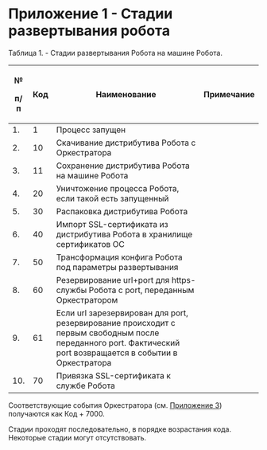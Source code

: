 # Приложение 1 - Стадии развертывания робота

Таблица 1. - Стадии развертывания Робота на машине Робота.

| <p>№</p><p>п/п</p>    | Код | Наименование                                                                                                                                                  | Примечание |
| --------------------- | --- | ------------------------------------------------------------------------------------------------------------------------------------------------------------- | ---------- |
| 1.                    | 1   | Процесс запущен                                                                                                                                               |            |
| 2.                    | 10  | Скачивание дистрибутива Робота с Оркестратора                                                                                                                 |            |
| 3.                    | 11  | Сохранение дистрибутива Робота на машине Робота                                                                                                               |            |
| 4.                    | 20  | Уничтожение процесса Робота, если такой есть запущенный                                                                                                       |            |
| 5.                    | 30  | Распаковка дистрибутива Робота                                                                                                                                |            |
| 6.                    | 40  | Импорт SSL-сертификата из дистрибутива Робота в хранилище сертификатов ОС                                                                                     |            |
| 7.                    | 50  | Трансформация конфига Робота под параметры развертывания                                                                                                      |            |
| 8.                    | 60  | Резервирование url+port для https-службы Робота с port, переданным Оркестратором                                                                              |            |
| 9.                    | 61  | Если url зарезервирован для port, резервирование происходит с первым свободным после переданного port. Фактический port возвращается в событии в Оркестратора |            |
| 10.                   | 70  | Привязка SSL-сертификата к службе Робота                                                                                                                      |            |

&#x20;

Соответствующие события Оркестратора (см. [Приложение 3](https://docs.primo-rpa.ru/primo-rpa/orchestrator/appendix/appendix3)) получаются как Код + 7000.

Стадии проходят последовательно, в порядке возрастания кода. Некоторые стадии могут отсутствовать.
